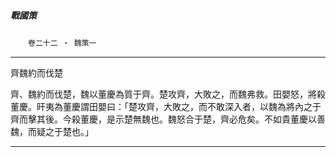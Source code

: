 

##### 戰國策
　　`卷二十二 ‧ 魏策一`

* * *

齊魏約而伐楚

齊、魏約而伐楚，魏以董慶為質于齊。楚攻齊，大敗之，而魏弗救。田嬰怒，將殺董慶。旰夷為董慶謂田嬰曰：「楚攻齊，大敗之，而不敢深入者，以魏為將內之于齊而擊其後。今殺董慶，是示楚無魏也。魏怒合于楚，齊必危矣。不如貴董慶以善魏，而疑之于楚也。」

* * *

